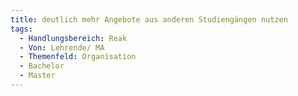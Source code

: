 ```yaml
---
title: deutlich mehr Angebote aus anderen Studiengängen nutzen
tags:
  - Handlungsbereich: Reak
  - Von: Lehrende/ MA
  - Themenfeld: Organisation
  - Bachelor
  - Master
---
```


